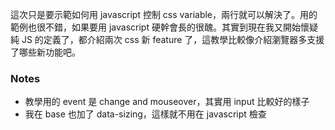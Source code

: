 這次只是要示範如何用 javascript 控制 css variable，兩行就可以解決了。用的範例也很不錯，如果要用 javascript 硬幹會長的很醜。其實到現在我又開始懷疑純 JS 的定義了，都介紹兩次 css 新 feature 了，這教學比較像介紹瀏覽器多支援了哪些新功能吧。

### Notes
* 教學用的 event 是 change and mouseover，其實用 input 比較好的樣子
* 我在 base 也加了 data-sizing，這樣就不用在 javascript 檢查

